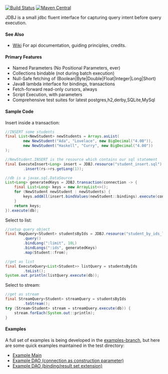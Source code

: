 [![Build Status](https://travis-ci.org/code-monastery/jdbj.svg?branch=master)](https://travis-ci.org/code-monastery/jdbj)
[![Maven Central](https://maven-badges.herokuapp.com/maven-central/io.code-monastery/jdbj/badge.svg)](https://maven-badges.herokuapp.com/maven-central/io.codemonastery/jdbj/)

JDBJ is a small jdbc fluent interface for capturing query intent before query execution.

#### See Also
 * [Wiki](https://github.com/code-monastery/jdbj/wiki) For api documentation, guiding principles, credits.

#### Primary Features
* Named Parameters (No Positional Parameters, ever)
* Collections bindable (not during batch execution)
* Null-Safe fetching of (Boolean|Byte|Double|Float|Integer|Long|Short)
* Java8 lambda interface for bindings, transactions
* Fetch-forward read-only cursors, always
* Script Execution, with parameters
* Comprehensive test suites for latest postgres,h2,derby,SQLite,MySql 

#### Sample Code
Insert inside a transaction:
``` java
//INSERT some students
final List<NewStudent> newStudents = Arrays.asList(
        new NewStudent("Ada", "Lovelace", new BigDecimal("4.00")),
        new NewStudent("Haskell", "Curry", new BigDecimal("4.00"))
);

//NewStudent.INSERT is the resource which contains our sql statement
final ExecuteInsert<Long> insert = JDBJ.resource("student_insert.sql")
        .insert(rs->rs.getLong(1));

//db is a javax.sql.DataSource
List<Long> generatedKeys = JDBJ.transaction(connection -> {
    final List<Long> keys = new ArrayList<>();
    for (NewStudent newStudent : newStudents) {
        keys.addAll(insert.bindValues(newStudent::bindings).execute(connection));
    }
    return keys;
}).execute(db);
```

Select to list:
``` java
//setup query object
final MapQuery<Student> studentsByIds = JDBJ.resource("student_by_ids_limit.sql")
        .query()
        .bindLong(":limit", 10L)
        .bindLongs(":ids", generatedKeys)
        .map(Student::from);

//get as list
final ExecuteQuery<List<Student>> listQuery = studentsByIds
        .toList();
System.out.println(listQuery.execute(db));
```

Select to stream:
``` java
//get as stream
final StreamQuery<Student> streamQuery = studentsByIds
        .toStream();
try (Stream<Student> stream = streamQuery.execute(db)) {
    stream.forEach(System.out::println);
}
```

#### Examples
A full set of examples is being developed in the [examples-branch](https://github.com/randyp/jdbj/tree/examples), but here are some quick examples maintained in the test directory:
* [Example Main](src/test/java/com/github/randyp/jdbj/example/InformationSchemaMain.java)
* [Example DAO (connection as construction parameter)](src/test/java/com/github/randyp/jdbj/example/StudentDAO.java)
* [Example DAO (binding/result set extension)](src/test/java/com/github/randyp/jdbj/example/extension/MessageDAO.java)

